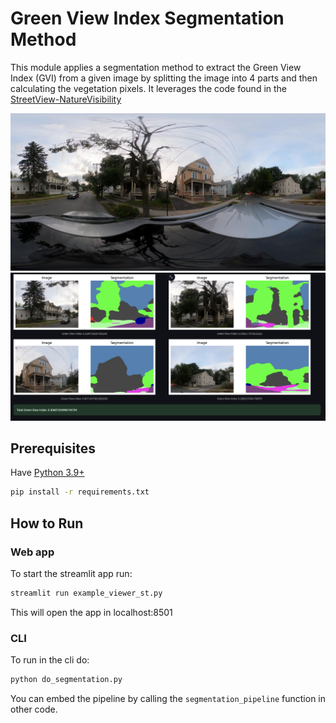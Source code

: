 # Green View Index Segmentation Method

This module applies a segmentation method to extract the Green View Index (GVI) from a given image by splitting the image into 4 parts and then calculating the vegetation pixels. It leverages the code found in the [StreetView-NatureVisibility](https://github.com/Spatial-Data-Science-and-GEO-AI-Lab/StreetView-NatureVisibility)

![Original Image](example_image_street_view.jpg)
![GVI Example](gvi_index_example_1.png)

## Prerequisites

Have [Python 3.9+](https://www.python.org/downloads/)

```bash
pip install -r requirements.txt
```

## How to Run

### Web app

To start the streamlit app run:
```bash
streamlit run example_viewer_st.py
```

This will open the app in localhost:8501

### CLI

To run in the cli do:
```bash
python do_segmentation.py
```

You can embed the pipeline by calling the `segmentation_pipeline` function in other code.